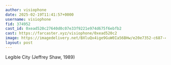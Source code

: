```yaml
---
author: visiophone
date: 2025-02-19T11:41:57+0000
username: visiophone
fid: 374952
cast_id: 0xead520c27640d0c07e33f9221e974d675f6ebfb2
cast: https://farcaster.xyz/visiophone/0xead520c2
image: https://imagedelivery.net/BXluQx4ige9GuW0Ia56BHw/e20e7352-c687-4322-369b-54b41d2f5200/original
layout: post
---
```


Legible City (Jeffrey Shaw, 1989)

<img src='https://imagedelivery.net/BXluQx4ige9GuW0Ia56BHw/e20e7352-c687-4322-369b-54b41d2f5200/original' alt='' referrerpolicy='no-referrer'/>
<img src='https://imagedelivery.net/BXluQx4ige9GuW0Ia56BHw/f3ac6fe7-5cc4-4455-915a-de93a1a40900/original' alt='' referrerpolicy='no-referrer'/>
